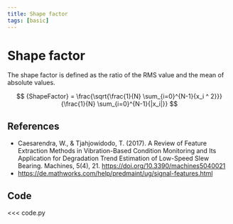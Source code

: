 ```yaml
---
title: Shape factor
tags: [basic]
---
```


# Shape factor

The shape factor is defined as the ratio of the RMS value and the mean of absolute values.

$$
{ShapeFactor} = \frac{\sqrt{\frac{1}{N} \sum_{i=0}^{N-1}{x_i ^ 2}}}{\frac{1}{N} \sum_{i=0}^{N-1}{|x_i|}}
$$

## References

- Caesarendra, W., & Tjahjowidodo, T. (2017). A Review of Feature Extraction Methods in Vibration-Based Condition Monitoring and Its Application for Degradation Trend Estimation of Low-Speed Slew Bearing. Machines, 5(4), 21. https://doi.org/10.3390/machines5040021
- https://de.mathworks.com/help/predmaint/ug/signal-features.html

## Code

<<< code.py
